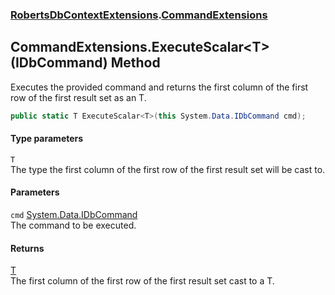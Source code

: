 ### [RobertsDbContextExtensions](RobertsDbContextExtensions 'RobertsDbContextExtensions').[CommandExtensions](CommandExtensions 'RobertsDbContextExtensions.CommandExtensions')
## CommandExtensions.ExecuteScalar&lt;T&gt;(IDbCommand) Method
Executes the provided command and returns the first column
of the first row of the first result set as an T.
```csharp
public static T ExecuteScalar<T>(this System.Data.IDbCommand cmd);
```
#### Type parameters
<a name='RobertsDbContextExtensions_CommandExtensions_ExecuteScalar_T_(System_Data_IDbCommand)_T'></a>
`T`  
The type the first column of the first row of the first result set will be cast to.
  
#### Parameters
<a name='RobertsDbContextExtensions_CommandExtensions_ExecuteScalar_T_(System_Data_IDbCommand)_cmd'></a>
`cmd` [System.Data.IDbCommand](https://docs.microsoft.com/en-us/dotnet/api/System.Data.IDbCommand 'System.Data.IDbCommand')  
The command to be executed.
  
#### Returns
[T](CommandExtensions_ExecuteScalar_T_(IDbCommand)#RobertsDbContextExtensions_CommandExtensions_ExecuteScalar_T_(System_Data_IDbCommand)_T 'RobertsDbContextExtensions.CommandExtensions.ExecuteScalar&lt;T&gt;(System.Data.IDbCommand).T')  
The first column
            of the first row of the first result set cast to a T.
